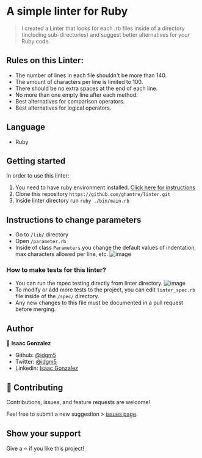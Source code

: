 # A simple linter for Ruby
> I created a Linter that looks for each .rb files inside of a directory (including sub-directories) and suggest better alternatives for your Ruby code.

## Rules on this Linter:
- The number of lines in each file shouldn't be more than 140.
- The amount of characters per line is limited to 100.
- There should be no extra spaces at the end of each line.
- No more than one empty line after each method.
- Best alternatives for comparison operators.
- Best alternatives for logical operators.

## Language
- Ruby

## Getting started
In order to use this linter:

1. You need to have ruby environment installed. [Click here for instructions](https://www.ruby-lang.org/en/documentation/installation/)
2. Clone this repository `https://github.com/ghamtre/linter.git`
3. Inside linter directory run `ruby ./bin/main.rb`

## Instructions to change parameters
- Go to `/lib/` directory
- Open `/parameter.rb`
- Inside of class `Parameters` you change the default values of indentation, max characters allowed per line, etc.
![image](https://i.imgur.com/M8GShls.png)

### How to make tests for this linter?
- You can run the rspec testing directly from linter directory.
![image](https://i.imgur.com/fv3U5Zx.png)
- To modify or add more tests to the project, you can edit ```linter_spec.rb``` file inside of the `/spec/` directory.
- Any new changes to this file must be documented in a pull request before merging.

## Author
👤 **Isaac Gonzalez**

- Github: [@idgm5](https://github.com/idgm5)
- Twitter: [@idgm5](https://twitter.com/idgm5)
- Linkedin: [Isaac Gonzalez](https://www.linkedin.com/in/isaacmunguia)

## 🤝 Contributing

Contributions, issues, and feature requests are welcome!

Feel free to submit a new suggestion > [issues page](issues/).

## Show your support

Give a ⭐️ if you like this project!